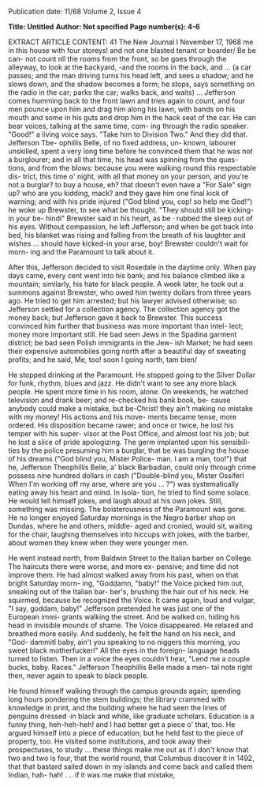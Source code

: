 Publication date: 11/68
Volume 2, Issue 4

**Title: Untitled**
**Author: Not specified**
**Page number(s): 4-6**

EXTRACT ARTICLE CONTENT:
41 The New Journal I November 17, 1968 
me in this house with four storeys! and not 
one blasted tenant or boarder/ Be be can-
not count nll the rooms from the front, so 
be goes through the alleyway, to look at 
the backyard, -and the rooms in the back, 
and ... (a car passes; and the man driving 
turns his head left, and sees a shadow; and 
he slows down, and the shadow becomes 
a form; he stops, says something on the 
radio in the car; parks the car; walks back, 
and waits) ... Jefferson comes humming 
back to the front lawn and tries again to 
count, and four men pounce upon him and 
drag him along his lawn, with bands on 
his mouth and some in his guts and drop 
him in the hack seat of the car. He can 
bear voices, talking at the same time, com-
ing through the radio speaker. "Good!" 
a living voice says. "Take him to Division 
Two." And they did that. Jefferson Tbe-
ophillis Belle, of no fixed address, un-
known, labourer unskilled, spent a very 
long time before he convinced them that 
he was not a burglourer; and in all that 
time, his head was spinning from the ques-
tions, and from the blows: because you 
were walking round this respectable dis-
trict, this time o' night, with all that money 
on your person, and you're not a burglar? 
to buy a house, eh? that doesn't even have 
a "For Sale" sign up? who are you kidding, 
mack? and they gave him one final kick of 
warning; and with his pride injured ("God 
blind you, cop! so help me God!") he woke 
up Brewster, to see what be thought. 
"They should still be kicking-in your be-
hindi" Brewster said in his heart, as be · 
rubbed the sleep out of his eyes. Without 
compassion, he left Jefferson; and when be 
got back into bed, his blanket was rising 
and falling from the breath of his laughter 
and wishes ... should have kicked-in your 
arse, boy! Brewster couldn't wait for morn-
ing and the Paramount to talk about it. 


After this, Jefferson decided to visit 
Rosedale in the daytime only. When pay 
days came, every cent went into his bank; 
and his balance climbed like a mountain; 
similarly, his hate for black people. A week 
later, he took out a summons against 
Brewster, who owed him twenty dollars 
from three years ago. He tried to get him 
arrested; but his lawyer advised otherwise; 
so Jefferson settled for a collection agency. 
The collection agency got the money back; 
but Jefferson gave it back to Brewster. 
This success convinced him further that 
business was more important than intel-
lect; money more important still. He bad 
seen Jews in the Spadina garment district; 
be bad seen Polish immigrants in the Jew-
ish Market; he had seen their expensive 
automobiles going north after a beautiful 
day of sweating profits; and he said, Me, 
too! soon I going north, tam bien/ 


He stopped drinking at the Paramount. 
He stopped going to the Silver Dollar for 
funk, rhythm, blues and jazz. He didn't 
want to see any more black people. He 
spent more time in his room, alone. On 
weekends, he watched television and drank 
beer; and re-checked his bank book, be-
cause anybody could make a mistake, but 
be-Christ! they ain't making no mistake 
with my money! His actions and his move-
ments became tense, more ordered. His 
disposition became rawer; and once or 
twice, he lost his temper with his super-
visor at the Post Office, and almost lost his 
job; but he lost a slice of pride apologizing. 
The germ implanted upon his sensibili-
ties by the police presuming him a burglar, 
that be was burgling the house of his 
dreams ("God blind you, Mister Police-
man. I am a man, too!") that he, Jefferson 
Theophillis Belle, a' black Barbadian, could 
only through crime possess nine hundred 
dollars in cash ("Double-blind you, Mister 
Ossiferl When I'm working off my arse, 
where are you ... ?") was systematically 
eating away his heart and mind. In isola-
tion, he tried to find some solace. He would 
tell himself jokes, and laugh aloud at his 
own jokes. Still, something was missing. 
The boisterousness of the Paramount was 
gone. He no longer enjoyed Saturday 
mornings in the Negro barber shop on 
Dundas, where he and others, middle-
aged and cronied, would sit, waiting for 
the chair, laughing themselves into hiccups 
with jokes, with the barber, about women 
they knew when they were younger men. 


He went instead north, from Baldwin 
Street to the Italian barber on College. The 
haircuts there were worse, and more ex-
pensive; and time did not improve them. 
He had almost walked away from his 
past, when on that bright Saturday morn-
ing, "Goddamn, "baby!" the Voice picked 
him out, sneaking out of the Italian bar-
ber's, brushing the hair out of his neck. He 
squirmed, because be recognized the 
Voice. It came again, loud and vulgar, "I 
say, goddam, baby!" Jefferson pretended 
he was just one of the European immi-
grants walking the street. And be walked 
on, hiding his head in invisible mounds of 
shame. The Voice disappeared. He relaxed 
and breathed more easily. And suddenly, 
he felt the hand on his neck, and "God-
dammitl baby, ain't you speaking to no 
niggers this morning, you sweet black 
motherfuckerl" All the eyes in the foreign-
language heads turned to listen. Then in 
a voice the eyes couldn't hear, "Lend me a 
couple bucks, baby. Races." 
Jefferson Theophillis Belle made a men-
tal note right then, never again to speak 
to black people. 


He found himself walking through the 
campus grounds again; spending long 
hours pondering the stem buildings; the 
library crammed with knowledge in print, 
and the building where he had seen the 
lines of penguins dressed ·in black and 
white, like graduate scholars. Education is 
a funny thing, heh-heh-heh! and I had 
better get a piece o' that, too. He argued 
himself into a piece of education; but he 
held fast to the piece of property, too. He 
visited some institutions, and took away 
their prospectuses, to study ... these things 
make me out as if I don't know that two 
and two is four, that the world round, that 
Columbus discover it in 1492, that that 
bastard sailed down in my islands and 
come back and called them Indian, hah-
hah! . .. if it was me make that mistake,